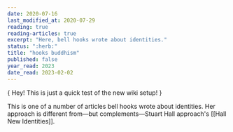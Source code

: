 ```yaml
---
date: 2020-07-16
last_modified_at: 2020-07-29
reading: true
reading-articles: true
excerpt: "Here, bell hooks wrote about identities."
status: ":herb:"
title: "hooks buddhism"
published: false
year_read: 2023
date_read: 2023-02-02
---
```

{ Hey! This is just a quick test of the new wiki setup! }  

This is one of a number of articles bell hooks wrote about identities. Her approach is different from—but complements—Stuart Hall approach's [[Hall New Identities]].